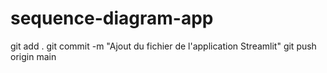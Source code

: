 # sequence-diagram-app

git add .
git commit -m "Ajout du fichier de l'application Streamlit"
git push origin main

